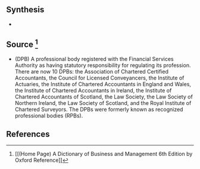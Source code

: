 ## Synthesis
- 
## Source [^1]
- (DPB) A professional body registered with the Financial Services Authority as having statutory responsibility for regulating its profession. There are now 10 DPBs: the Association of Chartered Certified Accountants, the Council for Licensed Conveyancers, the Institute of Actuaries, the Institute of Chartered Accountants in England and Wales, the Institute of Chartered Accountants in Ireland, the Institute of Chartered Accountants of Scotland, the Law Society, the Law Society of Northern Ireland, the Law Society of Scotland, and the Royal Institute of Chartered Surveyors. The DPBs were formerly known as recognized professional bodies (RPBs).
## References

[^1]: [[(Home Page) A Dictionary of Business and Management 6th Edition by Oxford Reference]]